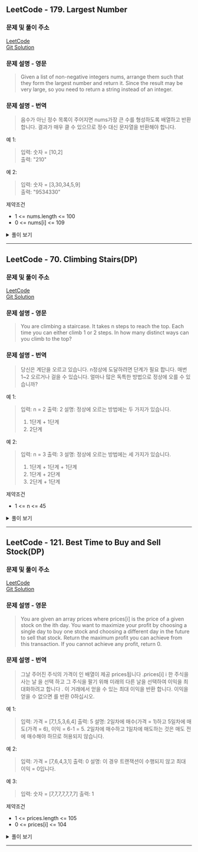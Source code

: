 ## LeetCode - 179. Largest Number
### 문제 및 풀이 주소
[LeetCode](https://leetcode.com/problems/largest-number/description/)  
[Git Solution](https://github.com/kwan1989/algorithm/blob/main/src/main/leetcode/greedy/LeetCode179_LargestNumber.java)

### 문제 설명 - 영문
>Given a list of non-negative integers nums, arrange them such that they form the largest number and return it.
Since the result may be very large, so you need to return a string instead of an integer.

### 문제 설명 - 번역
>음수가 아닌 정수 목록이 주어지면 nums가장 큰 수를 형성하도록 배열하고 반환합니다.
결과가 매우 클 수 있으므로 정수 대신 문자열을 반환해야 합니다.


예 1:
>입력: 숫자 = [10,2]  
> 출력: "210"

예 2:
>입력: 숫자 = [3,30,34,5,9]  
> 출력: "9534330"

제약조건
* 1 <= nums.length <= 100
* 0 <= nums[i] <= 109

<details>
 <summary>풀이 보기</summary>
 <div markdown="16">

### 문제 해결
문자열로 변환 후 우선순위(정렬)를 매기는 방안을 생각했다.

```java
        Arrays.stream(Arrays.stream(nums)
                            .mapToObj(String::valueOf)
                            .toArray(String[]::new))
                .sorted((o1, o2) -> (o2 + o1).compareTo(o1 + o2))
```


#### 전체코드
```java
    public String largestNumber(int[] nums) {
        StringBuilder sb = new StringBuilder();

        Arrays.stream(Arrays.stream(nums)
                            .mapToObj(String::valueOf)
                            .toArray(String[]::new))
            .sorted((o1, o2) -> (o2 + o1).compareTo(o1 + o2))
            .forEach(sb::append);

    return sb.toString().startsWith("0") ? "0" : sb.toString();
    }
```

### 테스트 결과
[LeetCode Result](https://leetcode.com/problems/largest-number/submissions/936260710/)


### 후기
오랜만이야 알고리즘.

</div>
</details>

---

## LeetCode - 70. Climbing Stairs(DP)
### 문제 및 풀이 주소
[LeetCode](https://leetcode.com/problems/climbing-stairs/)  
[Git Solution](https://github.com/kwan1989/algorithm/blob/main/src/main/leetcode/dp/LeetCode70_ClimbingStairs.java)

### 문제 설명 - 영문
>You are climbing a staircase. It takes n steps to reach the top.
Each time you can either climb 1 or 2 steps. In how many distinct ways can you climb to the top?

### 문제 설명 - 번역
>당신은 계단을 오르고 있습니다. n정상에 도달하려면 단계가 필요 합니다.
매번 1~2 오르거나 걸을 수 있습니다. 얼마나 많은 독특한 방법으로 정상에 오를 수 있습니까?


예 1:
>입력: n = 2
출력: 2
설명: 정상에 오르는 방법에는 두 가지가 있습니다.
>1. 1단계 + 1단계
>2. 2단계

예 2:
>입력: n = 3
출력: 3
설명: 정상에 오르는 방법에는 세 가지가 있습니다.
>1. 1단계 + 1단계 + 1단계
>2. 1단계 + 2단계
>3. 2단계 + 1단계

제약조건
* 1 <= n <= 45

<details>
 <summary>풀이 보기</summary>
 <div markdown="16">

### 문제 해결
정답을 찾는데 좀 헤매게 되었다. 결과 값으로만 값을 도출하고 패턴이 피보나치란 판단이 들어 피보나치로 풀게 되었음.
보통 피보나치를 푸는데 있어 `recursion` 으로 많이 푸는데 앞선 배열값을 가지고 다음 값을 연산하는 방식인 `memoization`을 통해 계산 이미 저장된 값을 이용하므로 재사용 최적화 기법사용

>i 는 인덱스 값이며 해당 위치마다 값을 찾는다.
```java
        int[] dp = new int[n];
        dp[0] = 1;
        dp[1] = 2;

        for (int i = 2; i < n; i++) {
            dp[i] = dp[i - 2] + dp[i - 1];
        }
```
DP를 접근하는데는 두가지 방식있는데, `Top-Down` 과 `Bottom-Up` 이 있다.
>1. Top-Down 같은 경우는 큰문제 → 작은문제
>2. Bottom-Up 같은 경우는 작은문제 → 큰문제
>3. 해당 문제는 `Bottom-Up` 해결

#### 전체코드
```java
    public static int climbStairs(int n) {
        if (n< 2){
            return n;
        }

        int[] dp = new int[n];
        dp[0] = 1;
        dp[1] = 2;

        for (int i = 2; i < n; i++) {
            dp[i] = dp[i - 2] + dp[i - 1];
        }

        return dp[dp.length - 1];
    }
```

### 테스트 결과
Success
Details
Runtime: 0 ms, faster than 100.00% of Java online submissions for Climbing Stairs.
Memory Usage: 41.6 MB, less than 7.63% of Java online submissions for Climbing Stairs.


### 후기
피보나치를 대입하는게 맞나? 싶은 문제였음.

</div>
</details>

---

## LeetCode - 121. Best Time to Buy and Sell Stock(DP)
### 문제 및 풀이 주소
[LeetCode](https://leetcode.com/problems/best-time-to-buy-and-sell-stock/)  
[Git Solution](https://github.com/mertyn88/algorithm/blob/feature/longestincreasing/src/com/algorithm/leetcode/longestincreasing/Solution.java)

### 문제 설명 - 영문
>You are given an array prices where prices[i] is the price of a given stock on the ith day.
You want to maximize your profit by choosing a single day to buy one stock and choosing a different day in the future to sell that stock.
Return the maximum profit you can achieve from this transaction. If you cannot achieve any profit, return 0.

### 문제 설명 - 번역
>그날 주어진 주식의 가격이 인 배열이 제공 prices됩니다 .prices[i] i
한 주식을 사는 날 을 선택 하고 그 주식을 팔기 위해 미래의 다른 날을 선택하여 이익을 최대화하려고 합니다 .
이 거래에서 얻을 수 있는 최대 이익을 반환 합니다. 이익을 얻을 수 없으면 를 반환 0하십시오.


예 1:
>입력: 가격 = [7,1,5,3,6,4]
출력: 5
설명: 2일차에 매수(가격 = 1)하고 5일차에 매도(가격 = 6), 이익 = 6-1 = 5.
2일차에 매수하고 1일차에 매도하는 것은 매도 전에 매수해야 하므로 허용되지 않습니다.

예 2:
>입력: 가격 = [7,6,4,3,1]
출력: 0
설명: 이 경우 트랜잭션이 수행되지 않고 최대 이익 = 0입니다.

예 3:
>입력: 숫자 = [7,7,7,7,7,7,7]
출력: 1


제약조건
* 1 <= prices.length <= 105
* 0 <= prices[i] <= 104

<details>
 <summary>풀이 보기</summary>
 <div markdown="16">

### 문제 해결
전체를 순회하며 해당 인덱스 위치에서 min, max 값을 도출한다.

>i 는 인덱스 값이며 해당 위치마다 값을 찾는다.
```java
        // 최소값을 계속 찾음.
        min = Math.min(min,prices[i]);

        // 현재 최대값 vs 현재 인덱스값 - 현재 최소값
        max = Math.max(max, prices[i] - min);
```
최소값의 초기값은 0번 `prices[0]` 이므로 반복해서 i 가 증가 할때마다 최소 값을 찾는다.
최대값의 초기값은 0이므로 `max | curr-min` 으로 비교한다면 최대값을 찾을 수 있다. 

#### 전체코드
```java
    public int maxProfit(int[] prices) {
        int max = 0;
        int min = prices[0];

        for (int i = 1; i < prices.length; i++) {

        // 최소값을 계속 찾음.
        min = Math.min(min,prices[i]);

        // 현재 최대값 vs 현재 인덱스값 - 현재 최소값
        max = Math.max(max, prices[i] - min);
        }
        return max;
    }
```

### 테스트 결과
Success
Details
Runtime: 3 ms, faster than 69.64% of Java online submissions for Best Time to Buy and Sell Stock.
Memory Usage: 83.7 MB, less than 53.60% of Java online submissions for Best Time to Buy and Sell Stock.


### 후기
DP의 이해보다 해당 자리에서 최대 값의 연산 이후의 값을 찾는 시도했다..

</div>
</details>

---